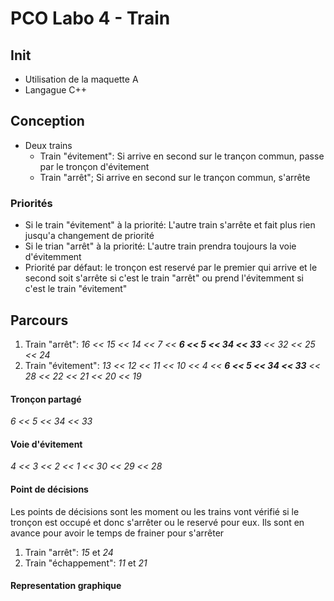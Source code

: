 # PCO Labo 4 - Train

## Init

- Utilisation de la maquette A
- Langague C++

## Conception

- Deux trains
  - Train "évitement": Si arrive en second sur le trançon commun, passe par le tronçon d'évitement
  - Train "arrêt"; Si arrive en second sur le trançon commun, s'arrête

### Priorités

- Si le train "évitement" à la priorité: L'autre train s'arrête et fait plus rien jusqu'a changement de priorité
- Si le trian "arrêt" à la priorité: L'autre train prendra toujours la voie d'évitemment
- Priorité par défaut: le tronçon est reservé par le premier qui arrive et le second soit s'arrête si c'est le train "arrêt" ou prend l'évitemment si c'est le train "évitement"

## Parcours

1. Train "arrêt": *16 << 15 << 14 << 7 << **6 << 5 <<  34 << 33** << 32 << 25 << 24*
2. Train "évitement": *13 << 12 << 11 << 10 << 4 << **6 << 5 << 34 << 33** << 28 << 22 << 21 << 20 << 19*

#### Tronçon partagé

*6 << 5 << 34 << 33*

#### Voie d'évitement

*4 << 3 << 2 << 1 << 30 << 29 << 28*

#### Point de décisions

Les points de décisions sont les moment ou les trains vont vérifié si le tronçon est occupé et donc s'arrêter ou le reservé pour eux. Ils sont en avance pour avoir le temps de frainer pour s'arrêter

1. Train "arrêt": *15* et *24* 
2. Train "échappement": *11* et *21*

<!--A tester et modifier-->

#### Representation graphique

<!-- A faire -->





